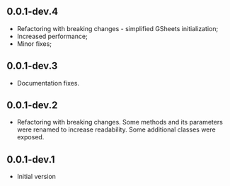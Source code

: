 ## 0.0.1-dev.4

- Refactoring with breaking changes - simplified GSheets initialization;
- Increased performance;
- Minor fixes;

## 0.0.1-dev.3

- Documentation fixes.

## 0.0.1-dev.2

- Refactoring with breaking changes. Some methods and its parameters were renamed 
to increase readability. Some additional classes were exposed.

## 0.0.1-dev.1

- Initial version

